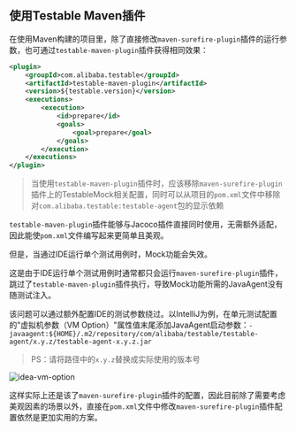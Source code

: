 使用Testable Maven插件
---

在使用Maven构建的项目里，除了直接修改`maven-surefire-plugin`插件的运行参数，也可通过`testable-maven-plugin`插件获得相同效果：

```xml
<plugin>
    <groupId>com.alibaba.testable</groupId>
    <artifactId>testable-maven-plugin</artifactId>
    <version>${testable.version}</version>
    <executions>
        <execution>
            <id>prepare</id>
            <goals>
                <goal>prepare</goal>
            </goals>
        </execution>
    </executions>
</plugin>
```

> 当使用`testable-maven-plugin`插件时，应该移除`maven-surefire-plugin`插件上的TestableMock相关配置，同时可以从项目的`pom.xml`文件中移除对`com.alibaba.testable:testable-agent`包的显示依赖

`testable-maven-plugin`插件能够与Jacoco插件直接同时使用，无需额外适配，因此能使`pom.xml`文件编写起来更简单且美观。

但是，当通过IDE运行单个测试用例时，Mock功能会失效。

这是由于IDE运行单个测试用例时通常都只会运行`maven-surefire-plugin`插件，跳过了`testable-maven-plugin`插件执行，导致Mock功能所需的JavaAgent没有随测试注入。

该问题可以通过额外配置IDE的测试参数绕过。以IntelliJ为例，在单元测试配置的"虚拟机参数（VM Option）"属性值末尾添加JavaAgent启动参数：`-javaagent:${HOME}/.m2/repository/com/alibaba/testable/testable-agent/x.y.z/testable-agent-x.y.z.jar`

> PS：请将路径中的`x.y.z`替换成实际使用的版本号

![idea-vm-option](https://testable-code.oss-cn-beijing.aliyuncs.com/idea-vm-option.png)

这样实际上还是该了`maven-surefire-plugin`插件的配置，因此目前除了需要考虑美观因素的场景以外，直接在`pom.xml`文件中修改`maven-surefire-plugin`插件配置依然是更加实用的方案。
